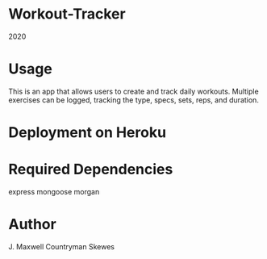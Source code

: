 # Workout-Tracker
2020

# Usage
This is an app that allows users to create and track daily workouts. Multiple exercises can be logged, tracking the type, specs, sets, reps, and duration.

# Deployment on Heroku


# Required Dependencies
express
mongoose
morgan

# Author
J. Maxwell Countryman Skewes
